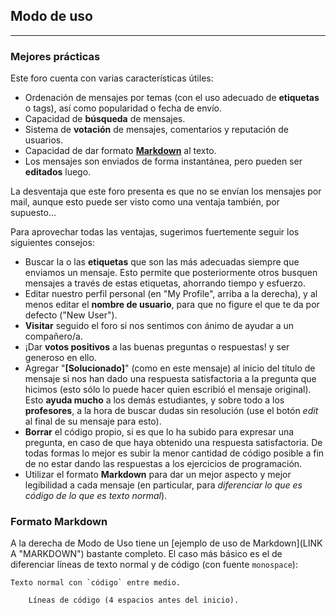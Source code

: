 Modo de uso
-----------

- - -

### Mejores prácticas

Este foro cuenta con varias características útiles:

- Ordenación de mensajes por temas (con el uso adecuado de **etiquetas** o tags), así como popularidad o fecha de envío.
- Capacidad de **búsqueda** de mensajes.
- Sistema de **votación** de mensajes, comentarios y reputación de usuarios.
- Capacidad de dar formato **[Markdown](http://daringfireball.net/projects/markdown/)** al texto.
- Los mensajes son enviados de forma instantánea, pero pueden ser **editados** luego.

La desventaja que este foro presenta es que no se envían los mensajes por mail, aunque esto puede ser visto como una ventaja también, por supuesto...

Para aprovechar todas las ventajas, sugerimos fuertemente seguir los siguientes consejos:

- Buscar la o las **etiquetas** que son las más adecuadas siempre que enviamos un mensaje. Esto permite que posteriormente otros busquen mensajes a través de estas etiquetas, ahorrando tiempo y esfuerzo.
- Editar nuestro perfil personal (en "My Profile", arriba a la derecha), y al menos editar el **nombre de usuario**, para que no figure el que te da por defecto ("New User").
- **Visitar** seguido el foro si nos sentimos con ánimo de ayudar a un compañero/a.
- ¡Dar **votos positivos** a las buenas preguntas o respuestas! y ser generoso en ello.
- Agregar "**[Solucionado]**" (como en este mensaje) al inicio del título de mensaje si nos han dado una respuesta satisfactoria a la pregunta que hicimos (esto sólo lo puede hacer quien escribió el mensaje original). Esto **ayuda mucho** a los demás estudiantes, y sobre todo a los **profesores**, a la hora de buscar dudas sin resolución (use el botón *edit* al final de su mensaje para esto).
- **Borrar** el código propio, si es que lo ha subido para expresar una pregunta, en caso de que haya obtenido una respuesta satisfactoria. De todas formas lo mejor es subir la menor cantidad de código posible a fin de no estar dando las respuestas a los ejercicios de programación.
- Utilizar el formato **Markdown** para dar un mejor aspecto y mejor legibilidad a cada mensaje (en particular, para *diferenciar lo que es código de lo que es texto normal*).

### Formato Markdown

A la derecha de Modo de Uso tiene un [ejemplo de uso de Markdown](LINK A "MARKDOWN") bastante completo. El caso más básico es el de diferenciar líneas de texto normal y de código (con fuente `monospace`):

    Texto normal con `código` entre medio.

        Líneas de código (4 espacios antes del inicio).



